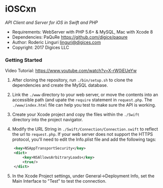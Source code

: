 # iOSCxn #

_API Client and Server for iOS in Swift and PHP_

- Requirements: WebServer with PHP 5.6+ & MySQL, Mac with Xcode 8
- Dependencies: PaQuRe https://github.com/digice/paqure
- Author: Roderic Linguri <linguri@digices.com>
- Copyright: 2017 Digices LLC

### Getting Started ###

Video Tutorial: https://www.youtube.com/watch?v=X-rW0iEUeYw

1. After cloning the repository, run `./bin/setup.sh` to clone the dependencies and create the MySQL database.

2. Link the `./www` directory to your web server, or move the contents into an accessible path (and upate the `require` statement in `request.php`. The `./www/index.html` file can help you test to make sure the API is working.

3. Create your Xcode project and copy the files within the `./Swift` directory into the project navigator.

4. Modify the URL String in `./Swift/Connection/Connection.swift` to reflect the url to `request.php`. If your web server does not support the HTTPS protocol, you'll need to edit the Info.plist file and add the following tags:

```XML
	<key>NSAppTransportSecurity</key>
	<dict>
		<key>NSAllowsArbitraryLoads</key>
		<true/>
	</dict>
```

5. In the Xcode Project settings, under General->Deployment Info, set the Main Interface to "Test" to test the connection.
